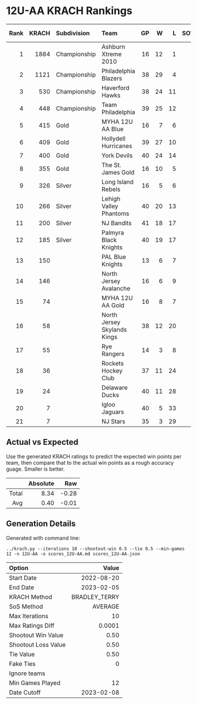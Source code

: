 # 12U-AA KRACH Rankings
Rank|KRACH|Subdivision|Team|GP|W|L|SOW|SOL|T|SoS|Exp Wins|Win Diff
---:|---:|:---|:---|---:|---:|---:|---:|---:|---:|---:|---:|---:
1|1884|Championship|Ashburn Xtreme 2010|16|12|1|2|1|0|568|12.6|-0.9
2|1121|Championship|Philadelphia Blazers|38|29|4|3|2|0|385|30.0|-1.5
3|530|Championship|Haverford Hawks|38|24|11|0|3|0|402|25.0|-0.5
4|448|Championship|Team Philadelphia|39|25|12|1|1|0|366|25.6|-0.4
5|415|Gold|MYHA 12U AA Blue|16|7|6|3|0|0|511|8.3|-0.2
6|409|Gold|Hollydell Hurricanes|39|27|10|0|1|1|250|28.0|-0.0
7|400|Gold|York Devils|40|24|14|0|2|0|412|24.6|-0.4
8|355|Gold|The St. James Gold|16|10|5|0|1|0|284|10.4|-0.1
9|326|Silver|Long Island Rebels|16|5|6|3|2|0|577|7.3|-0.2
10|266|Silver|Lehigh Valley Phantoms|40|20|13|2|5|0|319|23.4|-0.1
11|200|Silver|NJ Bandits|41|18|17|2|3|1|327|21.1|0.1
12|185|Silver|Palmyra Black Knights|40|19|17|2|2|0|366|21.2|0.2
13|150||PAL Blue Knights|13|6|7|0|0|0|414|6.0|0.0
14|146||North Jersey Avalanche|16|6|9|1|0|0|361|6.5|0.0
15|74||MYHA 12U AA Gold|16|8|7|1|0|0|133|9.1|0.6
16|58||North Jersey Skylands Kings|38|12|20|3|3|0|215|15.7|0.7
17|55||Rye Rangers|14|3|8|2|1|0|263|4.6|0.1
18|36||Rockets Hockey Club|37|11|24|2|0|0|222|12.7|0.7
19|24||Delaware Ducks|40|11|28|0|1|0|235|12.3|0.8
20|7||Igloo Jaguars|40|5|33|1|1|0|181|6.4|0.4
21|7||NJ Stars|35|3|29|2|1|0|226|4.8|0.3

## Actual vs Expected
Use the generated KRACH ratings to predict the expected win points per team, then compare that to the actual win points as a rough accuracy guage. Smaller is better.

||Absolute|Raw
|---:|---:|---:
|Total|8.34|-0.28
|Avg|0.40|-0.01

## Generation Details

Generated with command line:
```
../krach.py --iterations 10 --shootout-win 0.5 --tie 0.5 --min-games 12 -n 12U-AA -o scores_12U-AA.md scores_12U-AA.json
```

| Option | Value |
| :----- | ----: |
| Start Date | 2022-08-20 |
| End Date | 2023-02-05 |
| KRACH Method | BRADLEY_TERRY |
| SoS Method | AVERAGE |
| Max Iterations | 10 |
| Max Ratings Diff | 0.0001 |
| Shootout Win Value | 0.50 |
| Shootout Loss Value | 0.50 |
| Tie Value | 0.50 |
| Fake Ties | 0 |
| Ignore teams |  |
| Min Games Played | 12 |
| Date Cutoff | 2023-02-08 |

